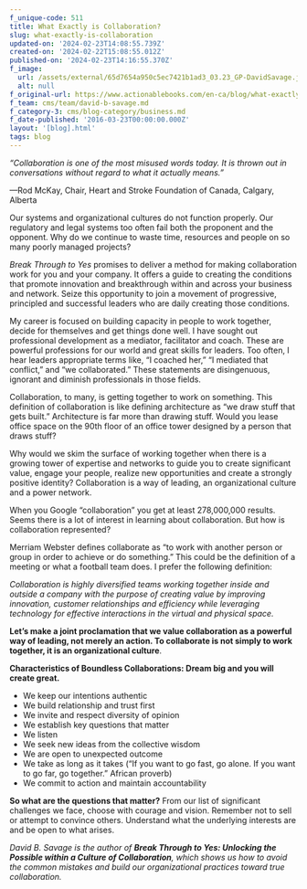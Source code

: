 ```yaml
---
f_unique-code: 511
title: What Exactly is Collaboration?
slug: what-exactly-is-collaboration
updated-on: '2024-02-23T14:08:55.739Z'
created-on: '2024-02-22T15:08:55.012Z'
published-on: '2024-02-23T14:16:55.370Z'
f_image:
  url: /assets/external/65d7654a950c5ec7421b1ad3_03.23_GP-DavidSavage.jpeg
  alt: null
f_original-url: https://www.actionablebooks.com/en-ca/blog/what-exactly-is-collaboration/
f_team: cms/team/david-b-savage.md
f_category-3: cms/blog-category/business.md
f_date-published: '2016-03-23T00:00:00.000Z'
layout: '[blog].html'
tags: blog
---
```


_“Collaboration is one of the most misused words today. It is thrown out in conversations without regard to what it actually means.”_

—Rod McKay, Chair, Heart and Stroke Foundation of Canada, Calgary, Alberta

Our systems and organizational cultures do not function properly. Our regulatory and legal systems too often fail both the proponent and the opponent. Why do we continue to waste time, resources and people on so many poorly managed projects?

_Break Through to Yes_ promises to deliver a method for making collaboration work for you and your company. It offers a guide to creating the conditions that promote innovation and breakthrough within and across your business and network. Seize this opportunity to join a movement of progressive, principled and successful leaders who are daily creating those conditions.

My career is focused on building capacity in people to work together, decide for themselves and get things done well. I have sought out professional development as a mediator, facilitator and coach. These are powerful professions for our world and great skills for leaders. Too often, I hear leaders appropriate terms like, “I coached her,” “I mediated that conflict,” and “we collaborated.” These statements are disingenuous, ignorant and diminish professionals in those fields.

Collaboration, to many, is getting together to work on something. This definition of collaboration is like defining architecture as “we draw stuff that gets built.” Architecture is far more than drawing stuff. Would you lease office space on the 90th floor of an office tower designed by a person that draws stuff?

Why would we skim the surface of working together when there is a growing tower of expertise and networks to guide you to create significant value, engage your people, realize new opportunities and create a strongly positive identity? Collaboration is a way of leading, an organizational culture and a power network.

When you Google “collaboration” you get at least 278,000,000 results. Seems there is a lot of interest in learning about collaboration. But how is collaboration represented?

Merriam Webster defines collaborate as “to work with another person or group in order to achieve or do something.” This could be the definition of a meeting or what a football team does. I prefer the following definition:

_Collaboration is highly diversified teams working together inside and outside a company with the purpose of creating value by improving innovation, customer relationships and efficiency while leveraging technology for effective interactions in the virtual and physical space._

**Let’s make a joint proclamation that we value collaboration as a powerful way of leading, not merely an action. To collaborate is not simply to work together, it is an organizational culture**.

**Characteristics of Boundless Collaborations: Dream big and you will create great.**

*   We keep our intentions authentic
*   We build relationship and trust first
*   We invite and respect diversity of opinion
*   We establish key questions that matter
*   We listen
*   We seek new ideas from the collective wisdom
*   We are open to unexpected outcome
*   We take as long as it takes (“If you want to go fast, go alone. If you want to go far, go together.” African proverb)
*   We commit to action and maintain accountability

**So what are the questions that matter?** From our list of significant challenges we face, choose with courage and vision. Remember not to sell or attempt to convince others. Understand what the underlying interests are and be open to what arises.

_David B. Savage is the author of_ **_Break Through to Yes: Unlocking the Possible within a Culture of Collaboration_**_, which shows us how to avoid the common mistakes and build our organizational practices toward true collaboration._
